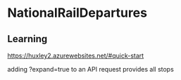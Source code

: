 # NationalRailDepartures

## Learning

https://huxley2.azurewebsites.net/#quick-start

adding ?expand=true to an API request provides all stops    